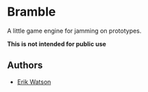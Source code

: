 # Bramble

A little game engine for jamming on prototypes.

__This is not intended for public use__


## Authors

  + [Erik Watson](http://erikwatson.me)
